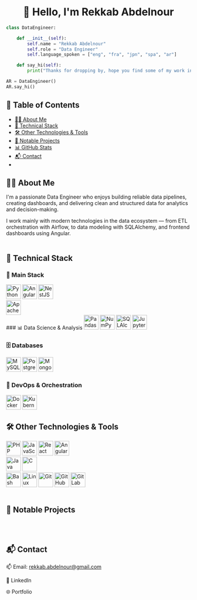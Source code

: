 <h1 align="center">👋 Hello, I'm Rekkab Abdelnour</h1>

```python
class DataEngineer:

    def __init__(self):
        self.name = "Rekkab Abdelnour"
        self.role = "Data Engineer"
        self.language_spoken = ["eng", "fra", "jpn", "spa", "ar"]

    def say_hi(self):
        print("Thanks for dropping by, hope you find some of my work interesting.")

AR = DataEngineer()
AR.say_hi()
```
## 📑 Table of Contents

- [👨‍💻 About Me](#-about-me)
- [🧰 Technical Stack](#-technical-stack)
- [🛠 Other Technologies & Tools](#-other-technologies--tools)
- [🚀 Notable Projects](#-notable-projects)
- [📊 GitHub Stats](#-github-stats)
- [📬 Contact](#-contact)
- 

## 👨‍💻 About Me 

I'm a passionate Data Engineer who enjoys building reliable data pipelines, creating dashboards, and delivering clean and structured data for analytics and decision-making.

I work mainly with modern technologies in the data ecosystem — from ETL orchestration with Airflow, to data modeling with SQLAlchemy, and frontend dashboards using Angular.
<br><br>

## 🧰 Technical Stack 
### 🚀 Main Stack
<div style="display: inline-block;"> <img width="40px" src="https://cdn.jsdelivr.net/gh/devicons/devicon@latest/icons/python/python-original.svg" title="Python" /> <img width="40px" src="https://cdn.jsdelivr.net/gh/devicons/devicon@latest/icons/angular/angular-original.svg" title="Angular" /> <img width="40px" src="https://cdn.jsdelivr.net/gh/devicons/devicon@latest/icons/nestjs/nestjs-original.svg" title="NestJS" /> </div> <br> <img width="40px" src="https://cdn.jsdelivr.net/gh/devicons/devicon@latest/icons/apacheairflow/apacheairflow-original.svg" title="Apache Airflow" />
<br>
### 📊 Data Science & Analysis
<div style="display: inline-block;"> <img width="40px" src="https://cdn.jsdelivr.net/gh/devicons/devicon@latest/icons/pandas/pandas-original.svg" title="Pandas" /> <img width="40px" src="https://cdn.jsdelivr.net/gh/devicons/devicon@latest/icons/numpy/numpy-original.svg" title="NumPy" /> <img width="40px" src="https://cdn.jsdelivr.net/gh/devicons/devicon@latest/icons/sqlalchemy/sqlalchemy-original.svg" title="SQLAlchemy" /> <img width="40px" src="https://cdn.jsdelivr.net/gh/devicons/devicon@latest/icons/jupyter/jupyter-original.svg" title="Jupyter" /> </div>
<br>

### 🗄️ Databases
<div style="display: inline-block;"> <img width="40px" src="https://cdn.jsdelivr.net/gh/devicons/devicon@latest/icons/mysql/mysql-original-wordmark.svg" title="MySQL" /> <img width="40px" src="https://cdn.jsdelivr.net/gh/devicons/devicon@latest/icons/postgresql/postgresql-original-wordmark.svg" title="PostgreSQL" /> <img width="40px" src="https://cdn.jsdelivr.net/gh/devicons/devicon@latest/icons/mongodb/mongodb-original.svg" title="MongoDB" /> </div>
<br>

### 🐳 DevOps & Orchestration 
<div style="display: inline-block;"> <img width="40px" src="https://cdn.jsdelivr.net/gh/devicons/devicon@latest/icons/docker/docker-original.svg" title="Docker" /> <img width="40px" src="https://cdn.jsdelivr.net/gh/devicons/devicon@latest/icons/kubernetes/kubernetes-original.svg" title="Kubernetes" /> </div>
<br>

## 🛠 Other Technologies & Tools
<div style="display: inline-block;"> <img width="40px" src="https://cdn.jsdelivr.net/gh/devicons/devicon@latest/icons/php/php-original.svg" title="PHP" /> <img width="40px" src="https://cdn.jsdelivr.net/gh/devicons/devicon@latest/icons/javascript/javascript-original.svg" title="JavaScript" /> <img width="40px" src="https://cdn.jsdelivr.net/gh/devicons/devicon@latest/icons/react/react-original.svg" title="React" /> <img width="40px" src="https://cdn.jsdelivr.net/gh/devicons/devicon@latest/icons/angular/angular-original.svg" title="Angular" /> </div> <br> <div style="display: inline-block;"> <img width="40px" src="https://cdn.jsdelivr.net/gh/devicons/devicon@latest/icons/java/java-original.svg" title="Java" /> <img width="40px" src="https://cdn.jsdelivr.net/gh/devicons/devicon@latest/icons/c/c-original.svg" title="C" /> </div> <br> <div style="display: inline-block;"> <img width="40px" src="https://cdn.jsdelivr.net/gh/devicons/devicon@latest/icons/bash/bash-original.svg" title="Bash" /> <img width="40px" src="https://cdn.jsdelivr.net/gh/devicons/devicon@latest/icons/linux/linux-original.svg" title="Linux" /> <img width="40px" src="https://cdn.jsdelivr.net/gh/devicons/devicon@latest/icons/git/git-original.svg" title="Git" /> <img width="40px" src="https://cdn.jsdelivr.net/gh/devicons/devicon@latest/icons/github/github-original.svg" title="GitHub" /> <img width="40px" src="https://cdn.jsdelivr.net/gh/devicons/devicon@latest/icons/gitlab/gitlab-original.svg" title="GitLab" /> </div>
<br><br>

## 🚀 Notable Projects
<br><br>

## 📬 Contact
📫 Email: rekkab.abdelnour@gmail.com

💼 LinkedIn

🌐 Portfolio 

